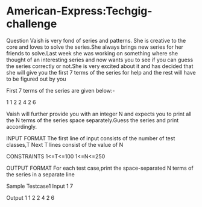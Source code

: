 # American-Express:Techgig-challenge

Question
Vaish is very fond of series and patterns. She is creative to the core and loves to solve the series.She always brings new series for her friends to solve.Last week she was working on something where she thought of an interesting series and now wants you to see if you can guess the series correctly or not.She is very excited about it and has decided that she will give you the first 7 terms of the series for help and the rest will have to be figured out by you

First 7 terms of the series are given below:-

1 1 2 2 4 2 6

Vaish will further provide you with an integer N and expects you to print all the N terms of the series space separately.Guess the series and print accordingly.

INPUT FORMAT
The first line of input consists of the  number of test classes,T
Next T lines consist of the value of N

CONSTRAINTS
1<=T<=100
1<=N<=250

OUTPUT FORMAT
For each test case,print the space-separated N terms of the series in a separate line

Sample Testcase1
Input
1
7

Output
1 1 2 2 4 2 6
